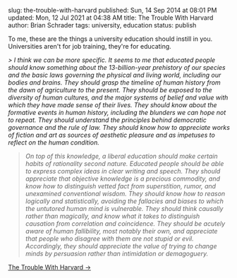 slug: the-trouble-with-harvard
published: Sun, 14 Sep 2014 at 08:01 PM
updated: Mon, 12 Jul 2021 at 04:38 AM
title: The Trouble With Harvard 
author: Brian Schrader
tags: university, education
status: publish

To me, these are the things a university education should instill in you. Universities aren't for job training, they're for educating.

<i>
> I think we can be more specific. It seems to me that educated people should know something about the 13-billion-year prehistory of our species and the basic laws governing the physical and living world, including our bodies and brains. They should grasp the timeline of human history from the dawn of agriculture to the present. They should be exposed to the diversity of human cultures, and the major systems of belief and value with which they have made sense of their lives. They should know about the formative events in human history, including the blunders we can hope not to repeat. They should understand the principles behind democratic governance and the rule of law. They should know how to appreciate works of fiction and art as sources of aesthetic pleasure and as impetuses to reflect on the human condition. 

> On top of this knowledge, a liberal education should make certain habits of rationality second nature. Educated people should be able to express complex ideas in clear writing and speech. They should appreciate that objective knowledge is a precious commodity, and know how to distinguish vetted fact from superstition, rumor, and unexamined conventional wisdom. They should know how to reason logically and statistically, avoiding the fallacies and biases to which the untutored human mind is vulnerable. They should think causally rather than magically, and know what it takes to distinguish causation from correlation and coincidence. They should be acutely aware of human fallibility, most notably their own, and appreciate that people who disagree with them are not stupid or evil. Accordingly, they should appreciate the value of trying to change minds by persuasion rather than intimidation or demagoguery.
</i>

[The Trouble With Harvard &#8594;](http://www.newrepublic.com/article/119321/harvard-ivy-league-should-judge-students-standardized-tests)